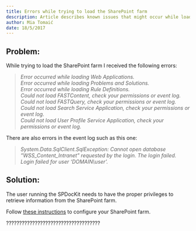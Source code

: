 ```yaml
---
title: Errors while trying to load the SharePoint farm
description: Article describes known issues that might occur while loading SharePoint farm.
author: Mia Tomaić
date: 18/5/2017
---
```


## Problem:
While trying to load the SharePoint farm I received the following errors:

> *Error occurred while loading Web Applications.*  
*Error occurred while loading Problems and Solutions.*  
*Error occurred while loading Rule Definitions.*  
*Could not load FASTContent, check your permissions or event log.*  
*Could not load FASTQuery, check your permissions or event log.*  
*Could not load Search Service Application, check your permissions or event log.*  
*Could not load User Profile Service Application, check your permissions or event log.*

There are also errors in the event log such as this one:

> *System.Data.SqlClient.SqlException: Cannot open database ”WSS_Content_Intranet” requested by the login. The login failed.*  
*Login failed for user ‘DOMAIN\user’.*

## Solution:
The user running the SPDocKit needs to have the proper privileges to retrieve information from the SharePoint farm.

Follow [these instructions](#internal/requirements/sharepoint-on-premises-user-permissions-requirements) to configure your SharePoint farm.


????????????????????????????????????
